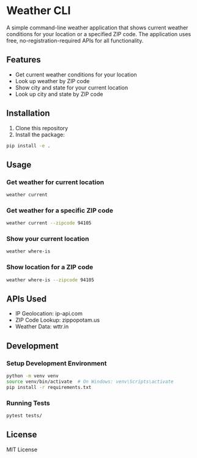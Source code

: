 # Weather CLI

A simple command-line weather application that shows current weather conditions for your location or a specified ZIP code. The application uses free, no-registration-required APIs for all functionality.

## Features

- Get current weather conditions for your location
- Look up weather by ZIP code
- Show city and state for your current location
- Look up city and state by ZIP code

## Installation

1. Clone this repository
2. Install the package:
```bash
pip install -e .
```

## Usage

### Get weather for current location
```bash
weather current
```

### Get weather for a specific ZIP code
```bash
weather current --zipcode 94105
```

### Show your current location
```bash
weather where-is
```

### Show location for a ZIP code
```bash
weather where-is --zipcode 94105
```

## APIs Used

- IP Geolocation: ip-api.com
- ZIP Code Lookup: zippopotam.us
- Weather Data: wttr.in

## Development

### Setup Development Environment
```bash
python -m venv venv
source venv/bin/activate  # On Windows: venv\Scripts\activate
pip install -r requirements.txt
```

### Running Tests
```bash
pytest tests/
```

## License

MIT License